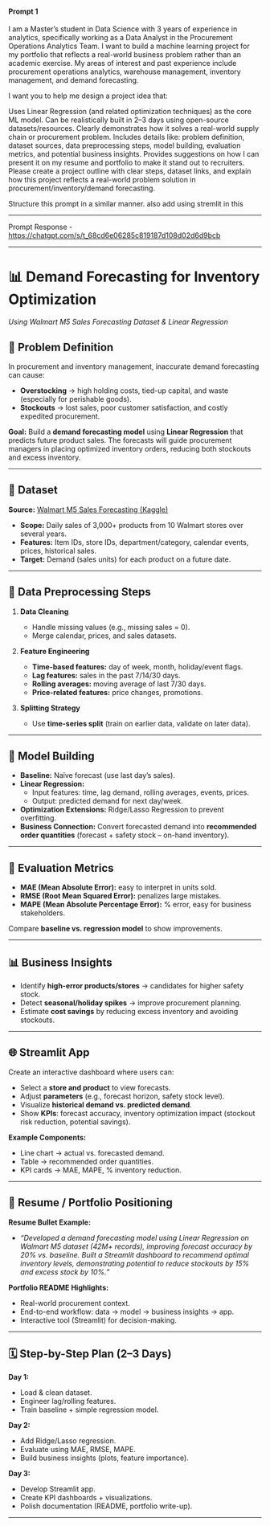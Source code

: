 #### Prompt 1

I am a Master’s student in Data Science with 3 years of experience in analytics, specifically working as a Data Analyst in the Procurement Operations Analytics Team. I want to build a machine learning project for my portfolio that reflects a real-world business problem rather than an academic exercise. My areas of interest and past experience include procurement operations analytics, warehouse management, inventory management, and demand forecasting.

I want you to help me design a project idea that:

Uses Linear Regression (and related optimization techniques) as the core ML model.
Can be realistically built in 2–3 days using open-source datasets/resources.
Clearly demonstrates how it solves a real-world supply chain or procurement problem.
Includes details like: problem definition, dataset sources, data preprocessing steps, model building, evaluation metrics, and potential business insights.
Provides suggestions on how I can present it on my resume and portfolio to make it stand out to recruiters.
Please create a project outline with clear steps, dataset links, and explain how this project reflects a real-world problem solution in procurement/inventory/demand forecasting.

Structure this prompt in a similar manner. also add using stremlit in this

---

Prompt Response -
https://chatgpt.com/s/t_68cd6e06285c819187d108d02d6d9bcb

--- 

# 📊 Demand Forecasting for Inventory Optimization  
*Using Walmart M5 Sales Forecasting Dataset & Linear Regression*

## 🎯 Problem Definition
In procurement and inventory management, inaccurate demand forecasting can cause:
- **Overstocking** → high holding costs, tied-up capital, and waste (especially for perishable goods).  
- **Stockouts** → lost sales, poor customer satisfaction, and costly expedited procurement.  

**Goal:** Build a **demand forecasting model** using **Linear Regression** that predicts future product sales. The forecasts will guide procurement managers in placing optimized inventory orders, reducing both stockouts and excess inventory.

---

## 📂 Dataset
**Source:** [Walmart M5 Sales Forecasting (Kaggle)](https://www.kaggle.com/competitions/m5-forecasting-accuracy/data)  

- **Scope:** Daily sales of 3,000+ products from 10 Walmart stores over several years.  
- **Features:** Item IDs, store IDs, department/category, calendar events, prices, historical sales.  
- **Target:** Demand (sales units) for each product on a future date.  

---

## 🧹 Data Preprocessing Steps
1. **Data Cleaning**
   - Handle missing values (e.g., missing sales = 0).  
   - Merge calendar, prices, and sales datasets.  

2. **Feature Engineering**
   - **Time-based features:** day of week, month, holiday/event flags.  
   - **Lag features:** sales in the past 7/14/30 days.  
   - **Rolling averages:** moving average of last 7/30 days.  
   - **Price-related features:** price changes, promotions.  

3. **Splitting Strategy**
   - Use **time-series split** (train on earlier data, validate on later data).  

---

## 🤖 Model Building
- **Baseline:** Naïve forecast (use last day’s sales).  
- **Linear Regression:**  
  - Input features: time, lag demand, rolling averages, events, prices.  
  - Output: predicted demand for next day/week.  
- **Optimization Extensions:** Ridge/Lasso Regression to prevent overfitting.  
- **Business Connection:** Convert forecasted demand into **recommended order quantities** (forecast + safety stock – on-hand inventory).  

---

## 📏 Evaluation Metrics
- **MAE (Mean Absolute Error):** easy to interpret in units sold.  
- **RMSE (Root Mean Squared Error):** penalizes large mistakes.  
- **MAPE (Mean Absolute Percentage Error):** % error, easy for business stakeholders.  

Compare **baseline vs. regression model** to show improvements.  

---

## 📊 Business Insights
- Identify **high-error products/stores** → candidates for higher safety stock.  
- Detect **seasonal/holiday spikes** → improve procurement planning.  
- Estimate **cost savings** by reducing excess inventory and avoiding stockouts.  

---

## 🌐 Streamlit App
Create an interactive dashboard where users can:
- Select a **store and product** to view forecasts.  
- Adjust **parameters** (e.g., forecast horizon, safety stock level).  
- Visualize **historical demand vs. predicted demand**.  
- Show **KPIs**: forecast accuracy, inventory optimization impact (stockout risk reduction, potential savings).  

**Example Components:**
- Line chart → actual vs. forecasted demand.  
- Table → recommended order quantities.  
- KPI cards → MAE, MAPE, % inventory reduction.  

---

## 📝 Resume / Portfolio Positioning
**Resume Bullet Example:**  
- *“Developed a demand forecasting model using Linear Regression on Walmart M5 dataset (42M+ records), improving forecast accuracy by 20% vs. baseline. Built a Streamlit dashboard to recommend optimal inventory levels, demonstrating potential to reduce stockouts by 15% and excess stock by 10%.”*

**Portfolio README Highlights:**
- Real-world procurement context.  
- End-to-end workflow: data → model → business insights → app.  
- Interactive tool (Streamlit) for decision-making.  

---

## 🗓️ Step-by-Step Plan (2–3 Days)
**Day 1:**  
- Load & clean dataset.  
- Engineer lag/rolling features.  
- Train baseline + simple regression model.  

**Day 2:**  
- Add Ridge/Lasso regression.  
- Evaluate using MAE, RMSE, MAPE.  
- Build business insights (plots, feature importance).  

**Day 3:**  
- Develop Streamlit app.  
- Create KPI dashboards + visualizations.  
- Polish documentation (README, portfolio write-up).  

---

